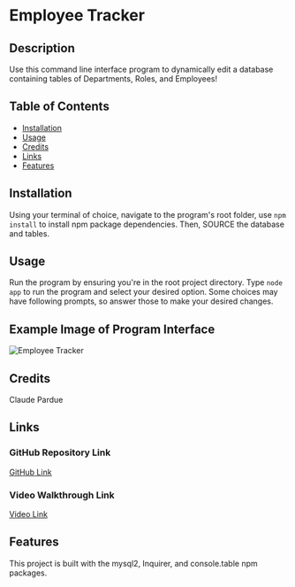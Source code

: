 # Employee Tracker

## Description

Use this command line interface program to dynamically edit a database containing tables of Departments, Roles, and Employees!

## Table of Contents

* [Installation](#installation)
* [Usage](#usage)
* [Credits](#credits)
* [Links](#links)
* [Features](#features)

## Installation

Using your terminal of choice, navigate to the program's root folder, use `npm install` to install npm package dependencies. Then, SOURCE the database and tables. 

## Usage

Run the program by ensuring you're in the root project directory. Type  `node app` to run the program and select your desired option. Some choices may have following prompts, so answer those to make your desired changes.

## Example Image of Program Interface

![Employee Tracker](https://user-images.githubusercontent.com/85760640/146415355-242668a0-9755-4d19-850f-af86cee4f9ea.png)

## Credits

Claude Pardue

## Links

### GitHub Repository Link

[GitHub Link](https://github.com/pardue95/Employee-Tracker-CWP)

### Video Walkthrough Link

[Video Link](https://watch.screencastify.com/v/QfCd93zie56wEBDpmGlu)

## Features

This project is built with the mysql2, Inquirer, and console.table npm packages.
